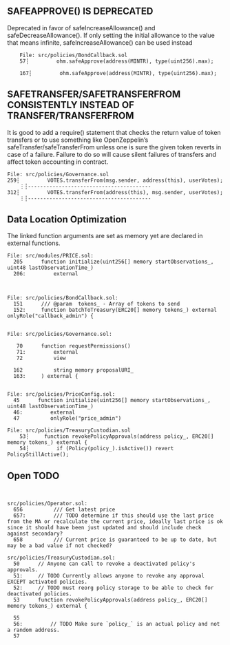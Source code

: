 ## SAFEAPPROVE() IS DEPRECATED

Deprecated in favor of safeIncreaseAllowance() and safeDecreaseAllowance(). If only setting the initial allowance to the value that means infinite, safeIncreaseAllowance() can be used instead


```
    File: src/policies/BondCallback.sol 
    57┆         ohm.safeApprove(address(MINTR), type(uint256).max);
```

```File: src/policies/Operator.sol 
    167┆         ohm.safeApprove(address(MINTR), type(uint256).max);
```


## SAFETRANSFER/SAFETRANSFERFROM CONSISTENTLY INSTEAD OF TRANSFER/TRANSFERFROM
It is good to add a require() statement that checks the return value of token transfers or
        to use something like OpenZeppelin’s safeTransfer/safeTransferFrom unless one is sure the
        given token reverts in case of a failure. Failure to do so will cause silent failures of
        transfers and affect token accounting in contract.


```
File: src/policies/Governance.sol 
259┆         VOTES.transferFrom(msg.sender, address(this), userVotes);
    ⋮┆----------------------------------------
312┆         VOTES.transferFrom(address(this), msg.sender, userVotes);
    ⋮┆----------------------------------------
```


## Data Location Optimization

The linked function arguments are set as memory yet are declared in external functions.

```
File: src/modules/PRICE.sol:
  205      function initialize(uint256[] memory startObservations_, uint48 lastObservationTime_)
  206:         external



File: src/policies/BondCallback.sol:
  151      /// @param  tokens_ - Array of tokens to send
  152:     function batchToTreasury(ERC20[] memory tokens_) external onlyRole("callback_admin") {


File: src/policies/Governance.sol:

   70      function requestPermissions()
   71:         external
   72          view

  162          string memory proposalURI_
  163:     ) external {


File: src/policies/PriceConfig.sol:
  45      function initialize(uint256[] memory startObservations_, uint48 lastObservationTime_)
  46:         external
  47          onlyRole("price_admin")

File: src/policies/TreasuryCustodian.sol
    53┆     function revokePolicyApprovals(address policy_, ERC20[] memory tokens_) external {
    54┆         if (Policy(policy_).isActive()) revert PolicyStillActive();

```


## Open TODO

```


src/policies/Operator.sol:
  656          /// Get latest price
  657:         /// TODO determine if this should use the last price from the MA or recalculate the current price, ideally last price is ok since it should have been just updated and should include check against secondary?
  658          /// Current price is guaranteed to be up to date, but may be a bad value if not checked?

src/policies/TreasuryCustodian.sol:
  50      // Anyone can call to revoke a deactivated policy's approvals.
  51:     // TODO Currently allows anyone to revoke any approval EXCEPT activated policies.
  52:     // TODO must reorg policy storage to be able to check for deactivated policies.
  53      function revokePolicyApprovals(address policy_, ERC20[] memory tokens_) external {

  55  
  56:         // TODO Make sure `policy_` is an actual policy and not a random address.
  57  


```